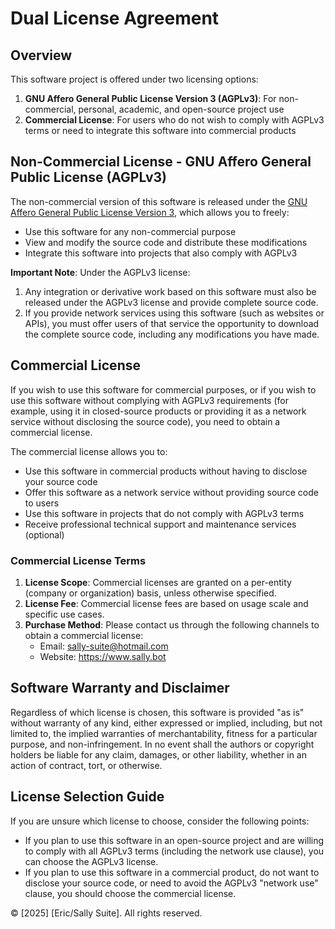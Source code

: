 # Dual License Agreement

## Overview

This software project is offered under two licensing options:

1. **GNU Affero General Public License Version 3 (AGPLv3)**: For non-commercial, personal, academic, and open-source project use
2. **Commercial License**: For users who do not wish to comply with AGPLv3 terms or need to integrate this software into commercial products

## Non-Commercial License - GNU Affero General Public License (AGPLv3)

The non-commercial version of this software is released under the [GNU Affero General Public License Version 3](https://www.gnu.org/licenses/agpl-3.0.html), which allows you to freely:

- Use this software for any non-commercial purpose
- View and modify the source code and distribute these modifications
- Integrate this software into projects that also comply with AGPLv3

**Important Note**: Under the AGPLv3 license:

1. Any integration or derivative work based on this software must also be released under the AGPLv3 license and provide complete source code.
2. If you provide network services using this software (such as websites or APIs), you must offer users of that service the opportunity to download the complete source code, including any modifications you have made.

## Commercial License

If you wish to use this software for commercial purposes, or if you wish to use this software without complying with AGPLv3 requirements (for example, using it in closed-source products or providing it as a network service without disclosing the source code), you need to obtain a commercial license.

The commercial license allows you to:

- Use this software in commercial products without having to disclose your source code
- Offer this software as a network service without providing source code to users
- Use this software in projects that do not comply with AGPLv3 terms
- Receive professional technical support and maintenance services (optional)

### Commercial License Terms

1. **License Scope**: Commercial licenses are granted on a per-entity (company or organization) basis, unless otherwise specified.
2. **License Fee**: Commercial license fees are based on usage scale and specific use cases.
3. **Purchase Method**: Please contact us through the following channels to obtain a commercial license:
   - Email: sally-suite@hotmail.com
   - Website: https://www.sally.bot

## Software Warranty and Disclaimer

Regardless of which license is chosen, this software is provided "as is" without warranty of any kind, either expressed or implied, including, but not limited to, the implied warranties of merchantability, fitness for a particular purpose, and non-infringement. In no event shall the authors or copyright holders be liable for any claim, damages, or other liability, whether in an action of contract, tort, or otherwise.

## License Selection Guide

If you are unsure which license to choose, consider the following points:

- If you plan to use this software in an open-source project and are willing to comply with all AGPLv3 terms (including the network use clause), you can choose the AGPLv3 license.
- If you plan to use this software in a commercial product, do not want to disclose your source code, or need to avoid the AGPLv3 "network use" clause, you should choose the commercial license.

© [2025] [Eric/Sally Suite]. All rights reserved.
